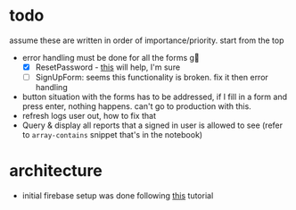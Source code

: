 # todo
assume these are written in order of importance/priority. start from the top
- error handling must be done for all the forms g😬
  - [x] ResetPassword - [this](https://www.tabnine.com/code/javascript/functions/firebase/Promise/sendPasswordResetEmail) will help, I'm sure
  - [ ] SignUpForm: seems this functionality is broken. fix it then error handling
- button situation with the forms has to be addressed, if I fill in a form and press enter, nothing happens. can't go to production with this.
- refresh logs user out, how to fix that
- Query & display all reports that a signed in user is allowed to see (refer to `array-contains` snippet that's in the notebook)

# architecture
- initial firebase setup was done following [this](https://betterprogramming.pub/implement-user-authentication-with-next-js-and-firebase-fb9414adba08) tutorial
